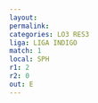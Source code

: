 ```yaml
---
layout: 
permalink: 
categories: LO3 RES3
liga: LIGA INDIGO
match: 1
local: SPH
r1: 2
r2: 0
out: E
---
```

